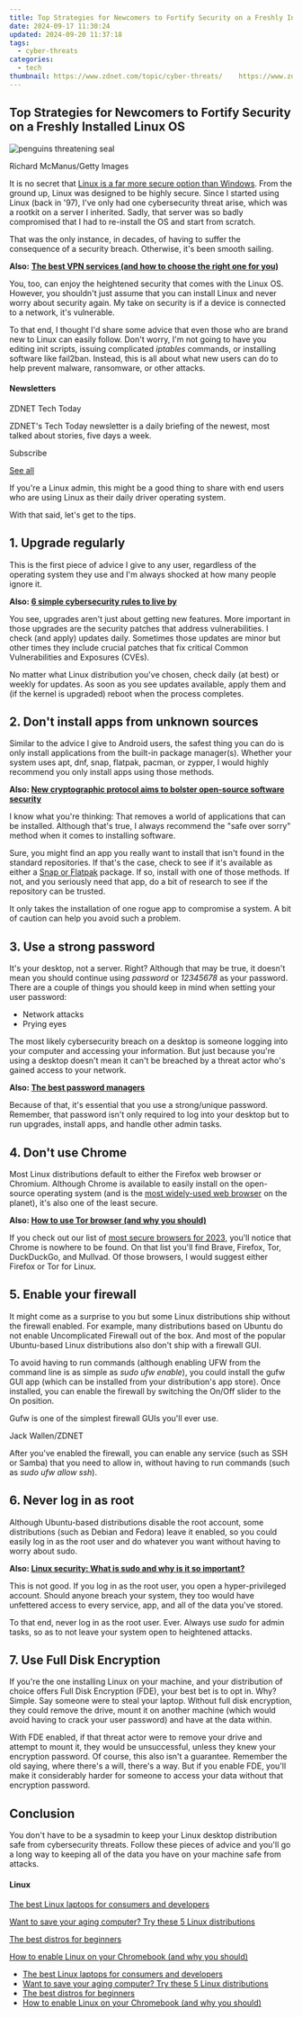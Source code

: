 ```yaml
---
title: Top Strategies for Newcomers to Fortify Security on a Freshly Installed Linux OS
date: 2024-09-17 11:30:24
updated: 2024-09-20 11:37:18
tags:
  - cyber-threats
categories:
  - tech
thumbnail: https://www.zdnet.com/topic/cyber-threats/    https://www.zdnet.com/a/img/resize/8de73e493176d07b8b02a07544d4158e79c2101e/2023/10/09/e0ce6b74-3b82-43f7-9e95-363efe7bccc6/gettyimages-904833442.jpg?width=170&height=96&fit=crop&auto=webp
---
```


## Top Strategies for Newcomers to Fortify Security on a Freshly Installed Linux OS

![penguins threatening seal](https://www.zdnet.com/a/img/resize/fba2fa5404af40fd68488037c5567d5cacd23987/2023/10/09/e0ce6b74-3b82-43f7-9e95-363efe7bccc6/gettyimages-904833442.jpg?auto=webp&width=1280)

Richard McManus/Getty Images

It is no secret that [Linux is a far more secure option than Windows](https://www.zdnet.com/article/if-youre-looking-to-up-your-desktop-computer-security-linux-might-be-your-best-bet/). From the ground up, Linux was designed to be highly secure. Since I started using Linux (back in '97), I've only had one cybersecurity threat arise, which was a rootkit on a server I inherited. Sadly, that server was so badly compromised that I had to re-install the OS and start from scratch.

That was the only instance, in decades, of having to suffer the consequence of a security breach. Otherwise, it's been smooth sailing.

**Also:** [**The best VPN services (and how to choose the right one for you)**](https://www.zdnet.com/article/best-vpn/)

You, too, can enjoy the heightened security that comes with the Linux OS. However, you shouldn't just assume that you can install Linux and never worry about security again. My take on security is if a device is connected to a network, it's vulnerable. 

To that end, I thought I'd share some advice that even those who are brand new to Linux can easily follow. Don't worry, I'm not going to have you editing init scripts, issuing complicated _iptables_ commands, or installing software like fail2ban. Instead, this is all about what new users can do to help prevent malware, ransomware, or other attacks.

#### Newsletters

ZDNET Tech Today

ZDNET's Tech Today newsletter is a daily briefing of the newest, most talked about stories, five days a week.

 Subscribe

[See all](https://www.zdnet.com/newsletters/)

If you're a Linux admin, this might be a good thing to share with end users who are using Linux as their daily driver operating system.

With that said, let's get to the tips.

## 1\. Upgrade regularly

This is the first piece of advice I give to any user, regardless of the operating system they use and I'm always shocked at how many people ignore it.

**Also: [6 simple cybersecurity rules to live by](https://www.zdnet.com/article/6-simple-cybersecurity-rules-to-live-by/)**

You see, upgrades aren't just about getting new features. More important in those upgrades are the security patches that address vulnerabilities. I check (and apply) updates daily. Sometimes those updates are minor but other times they include crucial patches that fix critical Common Vulnerabilities and Exposures (CVEs). 

No matter what Linux distribution you've chosen, check daily (at best) or weekly for updates. As soon as you see updates available, apply them and (if the kernel is upgraded) reboot when the process completes.

## 2\. Don't install apps from unknown sources

Similar to the advice I give to Android users, the safest thing you can do is only install applications from the built-in package manager(s). Whether your system uses apt, dnf, snap, flatpak, pacman, or zypper, I would highly recommend you only install apps using those methods.

**Also: [New cryptographic protocol aims to bolster open-source software security](https://www.zdnet.com/article/new-cryptographic-protocol-aims-to-bolster-open-source-software-security/)**

I know what you're thinking: That removes a world of applications that can be installed. Although that's true, I always recommend the "safe over sorry" method when it comes to installing software.

Sure, you might find an app you really want to install that isn't found in the standard repositories. If that's the case, check to see if it's available as either a [Snap or Flatpak](https://www.zdnet.com/article/why-snap-and-flatpak-make-linux-a-better-os-for-the-average-user/) package. If so, install with one of those methods. If not, and you seriously need that app, do a bit of research to see if the repository can be trusted.

It only takes the installation of one rogue app to compromise a system. A bit of caution can help you avoid such a problem.

## 3\. Use a strong password

It's your desktop, not a server. Right? Although that may be true, it doesn't mean you should continue using _password_ or _12345678_ as your password. There are a couple of things you should keep in mind when setting your user password:

* Network attacks
* Prying eyes

The most likely cybersecurity breach on a desktop is someone logging into your computer and accessing your information. But just because you're using a desktop doesn't mean it can't be breached by a threat actor who's gained access to your network. 

**Also: [The best password managers](https://www.zdnet.com/article/best-password-manager/)**

Because of that, it's essential that you use a strong/unique password. Remember, that password isn't only required to log into your desktop but to run upgrades, install apps, and handle other admin tasks.

## 4\. Don't use Chrome

Most Linux distributions default to either the Firefox web browser or Chromium. Although Chrome is available to easily install on the open-source operating system (and is the [most widely-used web browser](https://www.zdnet.com/home-and-office/networking/chrome-is-obviously-the-top-browser-but-you-wont-believe-whats-2/) on the planet), it's also one of the least secure. 

**Also: [How to use Tor browser (and why you should)](https://www.zdnet.com/article/how-to-use-tor-browser-and-why-you-should/)**

If you check out our list of [most secure browsers for 2023](https://www.zdnet.com/article/best-browser-for-privacy/), you'll notice that Chrome is nowhere to be found. On that list you'll find Brave, Firefox, Tor, DuckDuckGo, and Mullvad. Of those browsers, I would suggest either Firefox or Tor for Linux. 

## 5\. Enable your firewall

It might come as a surprise to you but some Linux distributions ship without the firewall enabled. For example, many distributions based on Ubuntu do not enable Uncomplicated Firewall out of the box. And most of the popular Ubuntu-based Linux distributions also don't ship with a firewall GUI. 

To avoid having to run commands (although enabling UFW from the command line is as simple as _sudo ufw enable_), you could install the gufw GUI app (which can be installed from your distribution's app store). Once installed, you can enable the firewall by switching the On/Off slider to the On position.

Gufw is one of the simplest firewall GUIs you'll ever use.

Jack Wallen/ZDNET

After you've enabled the firewall, you can enable any service (such as SSH or Samba) that you need to allow in, without having to run commands (such as _sudo ufw allow ssh_). 

## 6\. Never log in as root

Although Ubuntu-based distributions disable the root account, some distributions (such as Debian and Fedora) leave it enabled, so you could easily log in as the root user and do whatever you want without having to worry about sudo. 

**Also: [Linux security: What is sudo and why is it so important?](https://www.zdnet.com/article/why-sudo-is-so-important-in-linux-and-how-to-use-it/)**

This is not good. If you log in as the root user, you open a hyper-privileged account. Should anyone breach your system, they too would have unfettered access to every service, app, and all of the data you've stored.

To that end, never log in as the root user. Ever. Always use _sudo_ for admin tasks, so as to not leave your system open to heightened attacks.

## 7\. Use Full Disk Encryption

If you're the one installing Linux on your machine, and your distribution of choice offers Full Disk Encryption (FDE), your best bet is to opt in. Why? Simple. Say someone were to steal your laptop. Without full disk encryption, they could remove the drive, mount it on another machine (which would avoid having to crack your user password) and have at the data within.

With FDE enabled, if that threat actor were to remove your drive and attempt to mount it, they would be unsuccessful, unless they knew your encryption password. Of course, this also isn't a guarantee. Remember the old saying, where there's a will, there's a way. But if you enable FDE, you'll make it considerably harder for someone to access your data without that encryption password.

## Conclusion

You don't have to be a sysadmin to keep your Linux desktop distribution safe from cybersecurity threats. Follow these pieces of advice and you'll go a long way to keeping all of the data you have on your machine safe from attacks.

#### Linux

[The best Linux laptops for consumers and developers](https://www.zdnet.com/article/best-linux-laptop/ "The best Linux laptops for consumers and developers")

[Want to save your aging computer? Try these 5 Linux distributions](https://www.zdnet.com/article/want-to-save-your-old-computer-try-these-5-linux-distributions/ "Want to save your aging computer? Try these 5 Linux distributions")

[The best distros for beginners](https://www.zdnet.com/article/best-linux-desktops-for-beginners/ "The best distros for beginners")

[How to enable Linux on your Chromebook (and why you should)](https://www.zdnet.com/article/how-to-enable-linux-on-your-chromebook-and-why-you-should/ "How to enable Linux on your Chromebook (and why you should)")

* [The best Linux laptops for consumers and developers](https://www.zdnet.com/article/best-linux-laptop/ "The best Linux laptops for consumers and developers")
* [Want to save your aging computer? Try these 5 Linux distributions](https://www.zdnet.com/article/want-to-save-your-old-computer-try-these-5-linux-distributions/ "Want to save your aging computer? Try these 5 Linux distributions")
* [The best distros for beginners](https://www.zdnet.com/article/best-linux-desktops-for-beginners/ "The best distros for beginners")
* [How to enable Linux on your Chromebook (and why you should)](https://www.zdnet.com/article/how-to-enable-linux-on-your-chromebook-and-why-you-should/ "How to enable Linux on your Chromebook (and why you should)")

<ins class="adsbygoogle"
     style="display:block"
     data-ad-format="autorelaxed"
     data-ad-client="ca-pub-7571918770474297"
     data-ad-slot="1223367746"></ins>



<ins class="adsbygoogle"
     style="display:block"
     data-ad-client="ca-pub-7571918770474297"
     data-ad-slot="8358498916"
     data-ad-format="auto"
     data-full-width-responsive="true"></ins>

